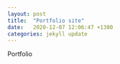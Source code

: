 ```yaml
---
layout: post
title:  "Portfolio site"
date:   2020-12-07 12:06:47 +1300
categories: jekyll update
---
```


Portfolio
